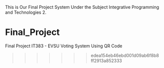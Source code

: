 
This is Our Final Project System Under the Subject Integrative Programming and Technologies 2.

# Final_Project
Final Project IT383 - EVSU Voting System Using QR Code
>>>>>>> edea154eb46ebd001d09ab6f8b8ff2913a852333

